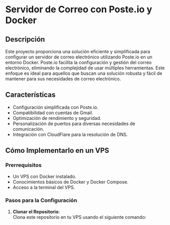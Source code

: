 # Servidor de Correo con Poste.io y Docker

## Descripción

Este proyecto proporciona una solución eficiente y simplificada para configurar un servidor de correo electrónico utilizando Poste.io en un entorno Docker. Poste.io facilita la configuración y gestión del correo electrónico, 
eliminando la complejidad de usar múltiples herramientas. Este enfoque es ideal para aquellos que buscan una solución robusta y fácil de mantener para sus necesidades de correo electrónico.

## Características

- Configuración simplificada con Poste.io.
- Compatibilidad con cuentas de Gmail.
- Optimización de rendimiento y seguridad.
- Personalización de puertos para diversas necesidades de comunicación.
- Integración con CloudFlare para la resolución de DNS.

## Cómo Implementarlo en un VPS

### Prerrequisitos

- Un VPS con Docker instalado.
- Conocimientos básicos de Docker y Docker Compose.
- Acceso a la terminal del VPS.

### Pasos para la Configuración

1. **Clonar el Repositorio**:  
   Clona este repositorio en tu VPS usando el siguiente comando:  

